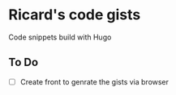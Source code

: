 # Ricard's code gists

Code snippets build with Hugo

## To Do

- [ ] Create front to genrate the gists via browser
